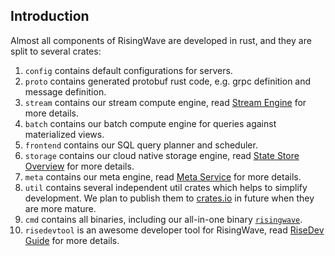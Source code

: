 ## Introduction

Almost all components of RisingWave are developed in rust, and they are split to several crates:

1. `config` contains default configurations for servers.
2. `proto` contains generated protobuf rust code, e.g. grpc definition and message definition.
3. `stream` contains our stream compute engine, read [Stream Engine][stream-engine] for more details.
4. `batch` contains our batch compute engine for queries against materialized views.
5. `frontend` contains our SQL query planner and scheduler.
6. `storage` contains our cloud native storage engine, read [State Store Overview][state-store] for more details.
7. `meta` contains our meta engine, read [Meta Service][meta-service] for more details.
8. `util` contains several independent util crates which helps to simplify development. We plan to publish them to [crates.io](crates.io) in future when they are more mature.
9. `cmd` contains all binaries, including our all-in-one binary [`risingwave`](https://github.com/singularity-data/risingwave/blob/main/src/cmd/src/bin/risingwave.rs).
10. `risedevtool` is an awesome developer tool for RisingWave, read [RiseDev Guide][risedev] for more details.

[stream-engine]: https://github.com/singularity-data/risingwave/blob/main/docs/streaming-overview.md
[state-store]: https://github.com/singularity-data/risingwave/blob/main/docs/state-store-overview.md
[meta-service]: https://github.com/singularity-data/risingwave/blob/main/docs/meta-service.md
[risedev]: https://github.com/singularity-data/risingwave/tree/main/src/risedevtool
